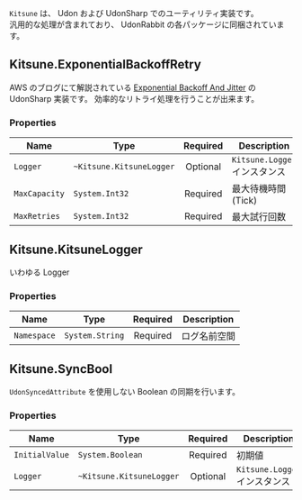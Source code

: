 `Kitsune` は、 Udon および UdonSharp でのユーティリティ実装です。  
汎用的な処理が含まれており、 UdonRabbit の各パッケージに同梱されています。

## Kitsune.ExponentialBackoffRetry

AWS のブログにて解説されている [Exponential Backoff And Jitter](https://aws.amazon.com/jp/blogs/architecture/exponential-backoff-and-jitter/) の UdonSharp 実装です。
効率的なリトライ処理を行うことが出来ます。

### Properties

| Name          | Type                     | Required | Description                   |
| ------------- | ------------------------ | :------: | ----------------------------- |
| `Logger`      | `~Kitsune.KitsuneLogger` | Optional | `Kitsune.Logger` インスタンス |
| `MaxCapacity` | `System.Int32`           | Required | 最大待機時間 (Tick)           |
| `MaxRetries`  | `System.Int32`           | Required | 最大試行回数                  |

## Kitsune.KitsuneLogger

いわゆる Logger

### Properties

| Name        | Type            | Required | Description  |
| ----------- | --------------- | :------: | ------------ |
| `Namespace` | `System.String` | Required | ログ名前空間 |

## Kitsune.SyncBool

`UdonSyncedAttribute` を使用しない Boolean の同期を行います。

### Properties

| Name           | Type                     | Required | Description                   |
| -------------- | ------------------------ | :------: | ----------------------------- |
| `InitialValue` | `System.Boolean`         | Required | 初期値                        |
| `Logger`       | `~Kitsune.KitsuneLogger` | Optional | `Kitsune.Logger` インスタンス |

